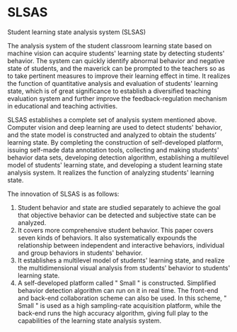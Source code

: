# SLSAS
Student learning state analysis system (SLSAS)


The analysis system of the student classroom learning state based on machine vision can acquire students' learning state by detecting students' behavior. The system can quickly identify abnormal behavior and negative state of students, and the maverick can be prompted to the teachers so as to take pertinent measures to improve their learning effect in time. It realizes the function of quantitative analysis and evaluation of students' learning state, which is of great significance to establish a diversified teaching evaluation system and further improve the feedback-regulation mechanism in educational and teaching activities. 

SLSAS establishes a complete set of analysis system mentioned above. Computer vision and deep learning are used to detect students' behavior, and the state model is constructed and analyzed to obtain the students’ learning state. By completing the construction of self-developed platform, issuing self-made data annotation tools, collecting and making students' behavior data sets, developing detection algorithm, establishing a multilevel model of students' learning state, and developing a student learning state analysis system. It realizes the function of analyzing students' learning state.

The innovation of SLSAS is as follows:
1. Student behavior and state are studied separately to achieve the goal that objective behavior can be detected and subjective state can be analyzed. 
2. It covers more comprehensive student behavior. This paper covers seven kinds of behaviors. It also systematically expounds the relationship between independent and interactive behaviors, individual and group behaviors in students' behavior. 
3. It establishes a multilevel model of students' learning state, and realize the multidimensional visual analysis from students' behavior to students' learning state. 
4. A self-developed platform called " Small " is constructed. Simplified behavior detection algorithm can run on it in real time. The front-end and back-end collaboration scheme can also be used. In this scheme, " Small " is used as a high sampling-rate acquisition platform, while the back-end runs the high accuracy algorithm, giving full play to the capabilities of the learning state analysis system.
